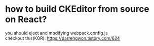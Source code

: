 # how to build CKEditor from source on React?

you should eject and modifying webpack.config.js  
checkout this(KOR): https://darrengwon.tistory.com/624
